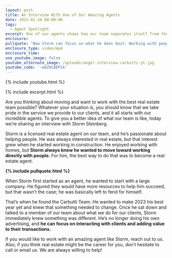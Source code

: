 ```yaml
---
layout: post
title: An Interview With One of Our Amazing Agents
date: 2023-02-28 00:00:00
tags:
  - Agent Spotlight
excerpt: One of our agents shows how our team separates itself from the competition.
enclosure:
pullquote: 'Now Storm can focus on what he does best: Working with people.'
enclosure_type: video/mp4
enclosure_time:
use_youtube_image: false
youtube_alternate_image: /uploads/angel-interview-carbutti-yt.jpg
youtube_code: '-w6Z9C8EPzk'
---
```

{% include youtube.html %}

{% include excerpt.html %}

Are you thinking about moving and want to work with the best real estate team possible? Whatever your situation is, you should know that we take pride in the service we provide to our clients, and it all starts with our incredible agents. To give you a better idea of what our team is like, today we’re sharing an interview with Storm Steinberg.&nbsp;

Storm is a licensed real estate agent on our team, and he’s passionate about helping people. He was always interested in real estate, but that interest grew when he started working in construction. He enjoyed working with homes, but **Storm always knew he wanted to move toward working directly with people.** For him, the best way to do that was to become a real estate agent.

**{% include pullquote.html %}**

When Storm first started as an agent, he wanted to start with a large company. He figured they would have more resources to help him succeed, but that wasn’t the case; he was basically left to fend for himself.&nbsp;

That’s when he found the Carbutti Team. He wanted to make 2023 his best year yet and knew that something needed to change. Once he sat down and talked to a member of our team about what we do for our clients, Storm immediately knew something was different. He’s no longer doing his own advertising, and **he can focus on interacting with clients and adding value to their transactions.&nbsp;**

If you would like to work with an amazing agent like Storm, reach out to us. Also, if you think real estate might be the career for you, don’t hesitate to call or email us. We are always willing to help!